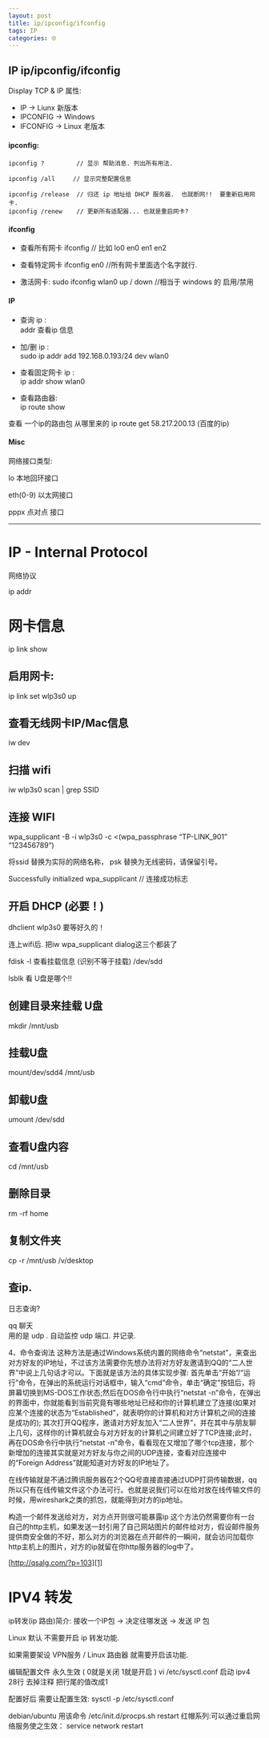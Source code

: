 ```yaml
---
layout: post
title: ip/ipconfig/ifconfig
tags: IP
categories: 🌐
---
```

## IP   ip/ipconfig/ifconfig

Display TCP & IP 属性:     
- IP       → Liunx 新版本
- IPCONFIG → Windows
- IFCONFIG → Linux 老版本

#### ipconfig:

	ipconfig ?         // 显示 帮助消息. 列出所有用法.

	ipconfig /all     // 显示完整配置信息

	ipconfig /release  // 归还 ip 地址给 DHCP 服务器.  也就断网!!  要重新启用网卡.
	ipconfig /renew    // 更新所有适配器... 也就是重启网卡?


#### ifconfig

- 查看所有网卡
	ifconfig
	// 比如 lo0 en0 en1 en2 
- 查看特定网卡
	ifconfig en0 
	//所有网卡里面选个名字就行.

- 激活网卡:
	sudo ifconfig wlan0 up / down 
	//相当于 windows 的 启用/禁用


#### IP 

- 查询   ip :    
	addr    查看ip 信息

- 加/删 ip :    
	sudo ip addr add 192.168.0.193/24 dev wlan0

- 查看固定网卡 ip :  
	ip addr  show wlan0

- 查看路由器:   
	ip route show

查看 一个ip的路由包 从哪里来的 ip route get 58.217.200.13 (百度的ip)



#### Misc

网络接口类型:

lo  本地回环接口

eth(0-9)  以太网接口

pppx 点对点 接口










---- --

# IP - Internal Protocol

网络协议




 ip addr

# 网卡信息
ip link show 

## 启用网卡:

ip link set wlp3s0 up 
   
## 查看无线网卡IP/Mac信息 
iw dev
 
## 扫描 wifi
iw wlp3s0 scan | grep SSID  

## 连接 WIFI
wpa_supplicant -B -i wlp3s0 -c \<(wpa_passphrase “TP-LINK_901” “123456789”)


将ssid 替换为实际的网络名称，
psk 替换为无线密码，请保留引号。

Successfully initialized wpa_supplicant //    连接成功标志


## 开启 DHCP (必要！)
dhclient wlp3s0
要等好久的！

连上wifi后.
把iw wpa_supplicant dialog这三个都装了


fdisk -l 查看挂载信息
(识别不等于挂载)
/dev/sdd

lsblk  看 U盘是哪个!!

## 创建目录来挂载 U盘
  mkdir /mnt/usb
## 挂载U盘
mount/dev/sdd4 /mnt/usb   
## 卸载U盘
umount /dev/sdd 
## 查看U盘内容
cd /mnt/usb


## 删除目录  
rm -rf home

## 复制文件夹 
cp -r /mnt/usb /v/desktop




## 查ip.

日志查询?

qq 聊天  
用的是 udp . 自动监控 udp 端口. 并记录. 


4、命令查询法
这种方法是通过Windows系统内置的网络命令“netstat”，来查出对方好友的IP地址，不过该方法需要你先想办法将对方好友邀请到QQ的“二人世界”中说上几句话才可以。下面就是该方法的具体实现步骤:
首先单击“开始”/“运行”命令，在弹出的系统运行对话框中，输入“cmd”命令，单击“确定”按钮后，将屏幕切换到MS-DOS工作状态;然后在DOS命令行中执行“netstat -n”命令，在弹出的界面中，你就能看到当前究竟有哪些地址已经和你的计算机建立了连接(如果对应某个连接的状态为“Established”，就表明你的计算机和对方计算机之间的连接是成功的);
其次打开QQ程序，邀请对方好友加入“二人世界”，并在其中与朋友聊上几句，这样你的计算机就会与对方好友的计算机之间建立好了TCP连接;此时，再在DOS命令行中执行“netstat -n”命令，看看现在又增加了哪个tcp连接，那个新增加的连接其实就是对方好友与你之间的UDP连接，查看对应连接中的“Foreign Address”就能知道对方好友的IP地址了。



在线传输就是不通过腾讯服务器在2个QQ号直接直接通过UDP打洞传输数据，qq 所以只有在线传输文件这个办法可行。也就是说我们可以在给对放在线传输文件的时候，用wireshark之类的抓包，就能得到对方的ip地址。


构造一个邮件发送给对方，对方点开则很可能暴露ip
这个方法仍然需要你有一台自己的http主机，如果发送一封引用了自己网站图片的邮件给对方，假设邮件服务提供商安全做的不好，那么对方的浏览器在点开邮件的一瞬间，就会访问加载你http主机上的图片，对方的ip就留在你http服务器的log中了。

[http://qsalg.com/?p=103][1]





# IPV4 转发

ip转发(ip 路由)简介:
接收一个IP包 → 决定往哪发送 → 发送 IP 包


Linux 默认 不需要开启 ip 转发功能.

如果需要架设 VPN服务 / Linux 路由器 就需要开启该功能.



编辑配置文件 永久生效 ( 0就是关闭  1就是开启 )
vi /etc/sysctl.conf 启动 ipv4 
28行 去掉注释 把行尾的值改成1

配置好后 需要让配置生效:
sysctl -p /etc/sysctl.conf

debian/ubuntu 用该命令   /etc/init.d/procps.sh restart
红帽系列:可以通过重启网络服务使之生效：
service network restart






[1]:	http://qsalg.com/?p=103